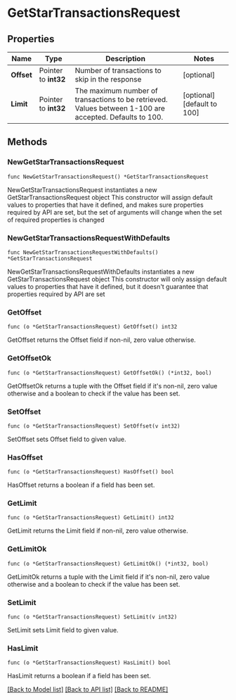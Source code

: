 # GetStarTransactionsRequest

## Properties

Name | Type | Description | Notes
------------ | ------------- | ------------- | -------------
**Offset** | Pointer to **int32** | Number of transactions to skip in the response | [optional] 
**Limit** | Pointer to **int32** | The maximum number of transactions to be retrieved. Values between 1-100 are accepted. Defaults to 100. | [optional] [default to 100]

## Methods

### NewGetStarTransactionsRequest

`func NewGetStarTransactionsRequest() *GetStarTransactionsRequest`

NewGetStarTransactionsRequest instantiates a new GetStarTransactionsRequest object
This constructor will assign default values to properties that have it defined,
and makes sure properties required by API are set, but the set of arguments
will change when the set of required properties is changed

### NewGetStarTransactionsRequestWithDefaults

`func NewGetStarTransactionsRequestWithDefaults() *GetStarTransactionsRequest`

NewGetStarTransactionsRequestWithDefaults instantiates a new GetStarTransactionsRequest object
This constructor will only assign default values to properties that have it defined,
but it doesn't guarantee that properties required by API are set

### GetOffset

`func (o *GetStarTransactionsRequest) GetOffset() int32`

GetOffset returns the Offset field if non-nil, zero value otherwise.

### GetOffsetOk

`func (o *GetStarTransactionsRequest) GetOffsetOk() (*int32, bool)`

GetOffsetOk returns a tuple with the Offset field if it's non-nil, zero value otherwise
and a boolean to check if the value has been set.

### SetOffset

`func (o *GetStarTransactionsRequest) SetOffset(v int32)`

SetOffset sets Offset field to given value.

### HasOffset

`func (o *GetStarTransactionsRequest) HasOffset() bool`

HasOffset returns a boolean if a field has been set.

### GetLimit

`func (o *GetStarTransactionsRequest) GetLimit() int32`

GetLimit returns the Limit field if non-nil, zero value otherwise.

### GetLimitOk

`func (o *GetStarTransactionsRequest) GetLimitOk() (*int32, bool)`

GetLimitOk returns a tuple with the Limit field if it's non-nil, zero value otherwise
and a boolean to check if the value has been set.

### SetLimit

`func (o *GetStarTransactionsRequest) SetLimit(v int32)`

SetLimit sets Limit field to given value.

### HasLimit

`func (o *GetStarTransactionsRequest) HasLimit() bool`

HasLimit returns a boolean if a field has been set.


[[Back to Model list]](../README.md#documentation-for-models) [[Back to API list]](../README.md#documentation-for-api-endpoints) [[Back to README]](../README.md)


